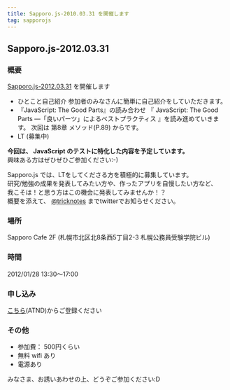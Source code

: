 ```yaml
---
title: Sapporo.js-2010.03.31 を開催します
tag: sapporojs
---
```

## Sapporo.js-2012.03.31

### 概要

[Sapporo.js-2012.03.31](http://atnd.org/events/26577) を開催します

+ ひとこと自己紹介
参加者のみなさんに簡単に自己紹介をしていただきます。
+ 『JavaScript: The Good Parts』の読み合わせ
『 JavaScript: The Good Parts ―「良いパーツ」によるベストプラクティス 』を読み進めていきます。
次回は 第8章 メソッド(P.89) からです。
+ LT
(募集中)

**今回は、 JavaScript のテストに特化した内容を予定しています。**  
興味ある方はぜひぜひご参加ください:-)


Sapporo.js では、LTをしてくださる方を積極的に募集しています。  
研究/勉強の成果を発表してみたい方や、作ったアプリを自慢したい方など、  
我こそは！と思う方はこの機会に発表してみませんか！？  
概要を添えて、 [@tricknotes](http://twitter.com/tricknotes) までtwitterでお知らせください。

### 場所

Sapporo Cafe 2F (札幌市北区北8条西5丁目2-3 札幌公務員受験学院ビル)

### 時間

2012/01/28 13:30〜17:00

### 申し込み

[こちら](http://atnd.org/events/26577)(ATND)からご登録ください

### その他

* 参加費： 500円くらい
* 無料 wifi あり
* 電源あり

みなさま、お誘いあわせの上、どうぞご参加ください:D
